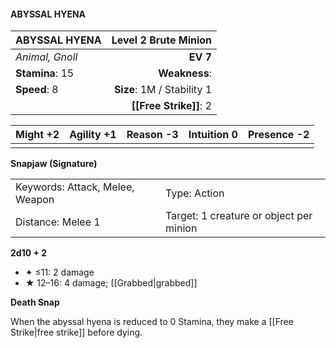 #### ABYSSAL HYENA

| ABYSSAL HYENA   |   **Level 2 Brute Minion** |
| :-------------- | -------------------------: |
| *Animal, Gnoll* |                   **EV 7** |
| **Stamina**: 15 |              **Weakness**: |
| **Speed**: 8    | **Size**: 1M / Stability 1 |
|                 |     **[[Free Strike]]**: 2 |

| **Might** +2 | **Agility** +1 | **Reason** -3 | **Intuition** 0 | **Presence** -2 |
| ------------ | -------------- | ------------- | --------------- | --------------- |
|              |                |               |                 |                 |

**Snapjaw (Signature)**

|                                 |                                         |
| :------------------------------ | :-------------------------------------- |
| Keywords: Attack, Melee, Weapon | Type: Action                            |
| Distance: Melee 1               | Target: 1 creature or object per minion |

**2d10 + 2**

- ✦ ≤11: 2 damage
- ★ 12–16: 4 damage; [[Grabbed|grabbed]]

**Death Snap**

When the abyssal hyena is reduced to 0 Stamina, they make a [[Free Strike|free strike]] before dying.
